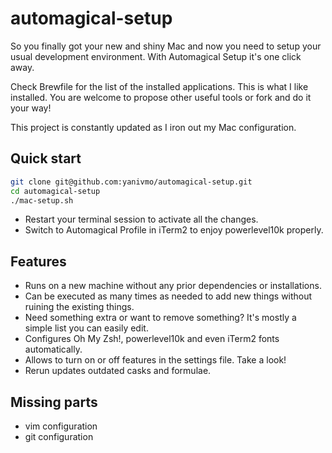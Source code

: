 # automagical-setup

So you finally got your new and shiny Mac and now you need to setup
your usual development environment. With Automagical Setup it's one
click away.

Check Brewfile for the list of the installed applications.
This is what I like installed. You are welcome to propose other useful
tools or fork and do it your way!

This project is constantly updated as I iron out my Mac configuration.

## Quick start

```sh
git clone git@github.com:yanivmo/automagical-setup.git
cd automagical-setup
./mac-setup.sh
```

- Restart your terminal session to activate all the changes.
- Switch to Automagical Profile in iTerm2 to enjoy powerlevel10k properly.

## Features

- Runs on a new machine without any prior dependencies or installations.
- Can be executed as many times as needed to add new things without ruining the existing things.
- Need something extra or want to remove something? It's mostly a simple list you can easily edit.
- Configures Oh My Zsh!, powerlevel10k and even iTerm2 fonts automatically.
- Allows to turn on or off features in the settings file. Take a look!
- Rerun updates outdated casks and formulae.

## Missing parts

- vim configuration
- git configuration
